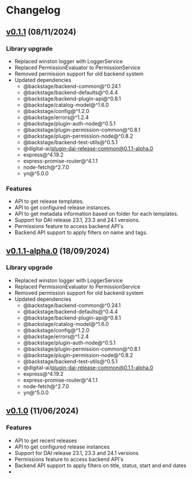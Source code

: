 # Changelog

## [v0.1.1](https://github.com/digital-ai/backstage-release/tree/dai-release-backend/v0.1.1) (08/11/2024)

### Library upgrade

- Replaced winston logger with LoggerService
- Replaced PermissionEvaluator to PermissionService
- Removed permission support for old backend system
- Updated dependencies
  - @backstage/backend-common@^0.24.1
  - @backstage/backend-defaults@^0.4.4
  - @backstage/backend-plugin-api@^0.8.1
  - @backstage/catalog-model@^1.6.0
  - @backstage/config@^1.2.0
  - @backstage/errors@^1.2.4
  - @backstage/plugin-auth-node@^0.5.1
  - @backstage/plugin-permission-common@^0.8.1
  - @backstage/plugin-permission-node@^0.8.2
  - @backstage/backend-test-utils@^0.5.1
  - @digital-ai/plugin-dai-release-common@0.1.1-alpha.0
  - express@^4.19.2
  - express-promise-router@^4.1.1
  - node-fetch@^2.7.0
  - yn@^5.0.0

### Features

- API to get release templates.
- API to get configured release instances.
- API to get metadata information based on folder for each templates.
- Support for DAI release 23.1, 23.3 and 24.1 versions.
- Permissions feature to access backend API's
- Backend API support to apply filters on name and tags.

## [v0.1.1-alpha.0](https://github.com/digital-ai/backstage-release/tree/dai-release-backend/v0.1.1-alpha.0) (18/09/2024)

### Library upgrade

- Replaced winston logger with LoggerService
- Replaced PermissionEvaluator to PermissionService
- Removed permission support for old backend system
- Updated dependencies
  - @backstage/backend-common@^0.24.1
  - @backstage/backend-defaults@^0.4.4
  - @backstage/backend-plugin-api@^0.8.1
  - @backstage/catalog-model@^1.6.0
  - @backstage/config@^1.2.0
  - @backstage/errors@^1.2.4
  - @backstage/plugin-auth-node@^0.5.1
  - @backstage/plugin-permission-common@^0.8.1
  - @backstage/plugin-permission-node@^0.8.2
  - @backstage/backend-test-utils@^0.5.1
  - @digital-ai/plugin-dai-release-common@0.1.1-alpha.0
  - express@^4.19.2
  - express-promise-router@^4.1.1
  - node-fetch@^2.7.0
  - yn@^5.0.0

## [v0.1.0](https://github.com/digital-ai/backstage-release/tree/dai-release-backend/v0.1.0) (11/06/2024)

### Features

- API to get recent releases
- API to get configured release instances
- Support for DAI release 23.1, 23.3 and 24.1 versions
- Permissions feature to access backend API's
- Backend API support to apply filters on title, status, start and end dates
- 
